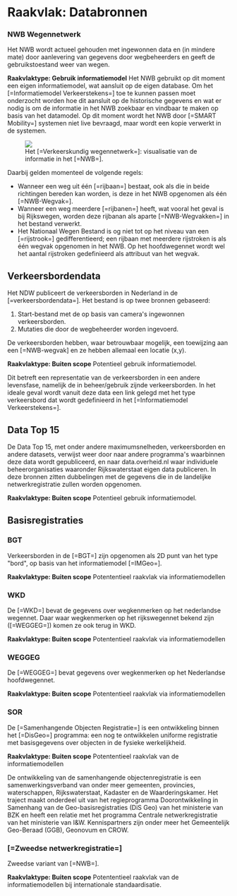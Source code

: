 # Raakvlak: Databronnen

### NWB Wegennetwerk


Het NWB wordt actueel gehouden met ingewonnen data en (in mindere mate) door aanlevering van gegevens door wegbeheerders en geeft de gebruikstoestand weer van wegen.

**Raakvlaktype: Gebruik informatiemodel**
Het NWB gebruikt op dit moment een eigen informatiemodel, wat aansluit op de eigen database. Om het [=Informatiemodel Verkeerstekens=] toe te kunnen passen moet onderzocht worden hoe dit aansluit op de historische gegevens en wat er nodig is om de informatie in het NWB zoekbaar en vindbaar te maken op basis van het datamodel. Op dit moment wordt het NWB door [=SMART Mobility=] systemen niet live bevraagd, maar wordt een kopie verwerkt in de systemen.

<figure>
<img src="../images/nwb.png">
<figcaption>Het [=Verkeerskundig wegennetwerk=]: visualisatie van de informatie in het [=NWB=].</caption>
</figure>


Daarbij gelden momenteel de volgende regels:
* Wanneer een weg uit één [=rijbaan=] bestaat, ook als die in beide richtingen bereden kan worden, is deze in het NWB opgenomen als één [=NWB-Wegvak=]. 
* Wanneer een weg meerdere [=rijbanen=] heeft, wat vooral het geval is bij Rijkswegen, worden deze rijbanan als aparte [=NWB-Wegvakken=] in het bestand verwerkt. 
* Het Nationaal Wegen Bestand is og niet tot op het niveau van een [=rijstrook=] gedifferentieerd; een rijbaan met meerdere rijstroken is als één wegvak opgenomen in het NWB. Op het hoofdwegennet wordt wel het aantal rijstroken gedefinieerd als attribuut van het wegvak.


## Verkeersbordendata


Het NDW publiceert de verkeersborden in Nederland in de [=verkeersbordendata=]. Het bestand is op twee bronnen gebaseerd: 

1. Start-bestand met de op basis van camera's ingewonnen verkeersborden.
2. Mutaties die door de wegbeheerder worden ingevoerd. 

De verkeersborden hebben, waar betrouwbaar mogelijk, een toewijzing aan een [=NWB-wegvak] en ze hebben allemaal een locatie (x,y).</dd>

**Raakvlaktype: Buiten scope** Potentieel gebruik informatiemodel.

Dit betreft een representatie van de verkeersborden in een andere levensfase, namelijk de in beheer/gebruik zijnde verkeersborden. In het ideale geval wordt vanuit deze data een link gelegd met het type verkeersbord dat wordt gedefinieerd in het [=Informatiemodel Verkeerstekens=].



## Data Top 15


De Data Top 15, met onder andere maximumsnelheden, verkeersborden en andere datasets, verwijst weer door naar andere programma's waarbinnen deze data wordt gepubliceerd, en naar data.overheid.nl waar individuele beheerorganisaties waaronder Rijkswaterstaat eigen data publiceren. In deze bronnen zitten dubbelingen met de gegevens die in de landelijke netwerkregistratie zullen worden opgenomen.</dd>

**Raakvlaktype: Buiten scope** Potentieel gebruik informatiemodel.





## Basisregistraties

### BGT
Verkeersborden in de [=BGT=] zijn opgenomen als 2D punt van het type "bord", op basis van het informatiemodel [=IMGeo=].</dd>

**Raakvlaktype: Buiten scope** Potententieel raakvlak via informatiemodellen


### WKD

De [=WKD=] bevat de gegevens over wegkenmerken op het nederlandse wegennet. Daar waar wegkenmerken op het rijkswegennet bekend zijn ([=WEGGEG=]) komen ze ook terug in WKD.

**Raakvlaktype: Buiten scope** Potententieel raakvlak via informatiemodellen

### WEGGEG

De [=WEGGEG=] bevat gegevens over wegkenmerken op het Nederlandse hoofdwegennet. 

**Raakvlaktype: Buiten scope** Potententieel raakvlak via informatiemodellen


### SOR
De [=Samenhangende Objecten Registratie=] is een ontwikkeling binnen het [=DisGeo=] programma: een nog te ontwikkelen uniforme registratie met basisgegevens over objecten in de fysieke werkelijkheid. 

**Raakvlaktype: Buiten scope** Potententieel raakvlak van de informatiemodellen

De ontwikkeling van de samenhangende objectenregistratie is een samenwerkingsverband van onder meer gemeenten, provincies, waterschappen, Rijkswaterstaat, Kadaster en de Waarderingskamer. Het traject maakt onderdeel uit van het regieprogramma Doorontwikkeling in Samenhang van de Geo-basisregistraties (DiS Geo) van het ministerie van BZK en heeft een relatie met het programma Centrale netwerkregistratie van het ministerie van I&W. Kennispartners zijn onder meer het Gemeentelijk Geo-Beraad (GGB), Geonovum en CROW.


### [=Zweedse netwerkregistratie=]
Zweedse variant van [=NWB=].

**Raakvlaktype: Buiten scope** Potententieel raakvlak van de informatiemodellen bij internationale standaardisatie.


